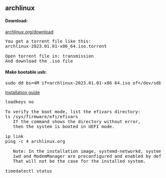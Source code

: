## archlinux

#### Download:
[archlinux.org/download](https://archlinux.org/download/)

<pre>
You get a torrent file like this:
archlinux-2023.01.01-x86_64.iso.torrent

Open torrent file in: transmission
And download the .iso file
</pre>

#### Make bootable usb:
<pre>
sudo dd bs=4M if=archlinux-2023.01.01-x86_64.iso of=/dev/sdb conv=fsync oflag=direct status=progress
</pre>

[Installation guide](https://wiki.archlinux.org/title/Installation_guide)

<pre>
loadkeys no

To verify the boot mode, list the efivars directory:
ls /sys/firmware/efi/efivars
   If the command shows the directory without error,
   then the system is booted in UEFI mode.

ip link
ping -c 4 archlinux.org

   Note: In the installation image, systemd-networkd, systemd-resolved,
   iwd and ModemManager are preconfigured and enabled by default.
   That will not be the case for the installed system.

timedatectl status


</pre>


